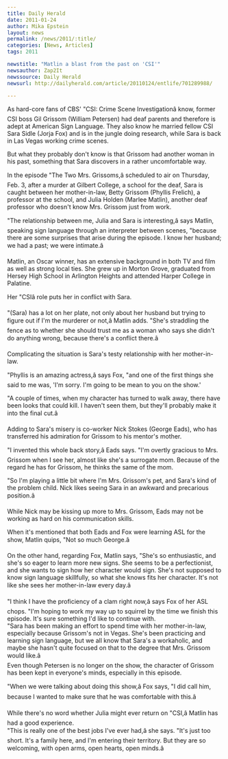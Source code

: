 ```yaml
---
title: Daily Herald
date: 2011-01-24
author: Mika Epstein
layout: news
permalink: /news/2011/:title/
categories: [News, Articles]
tags: 2011

newstitle: "Matlin a blast from the past on 'CSI'"
newsauthor: Zap2It  
newssource: Daily Herald  
newsurl: http://dailyherald.com/article/20110124/entlife/701289988/  

---
```


As hard-core fans of CBS' "CSI: Crime Scene Investigationâ know, former CSI boss Gil Grissom (William Petersen) had deaf parents and therefore is adept at American Sign Language. They also know he married fellow CSI Sara Sidle (Jorja Fox) and is in the jungle doing research, while Sara is back in Las Vegas working crime scenes.

But what they probably don't know is that Grissom had another woman in his past, something that Sara discovers in a rather uncomfortable way.

In the episode "The Two Mrs. Grissoms,â scheduled to air on Thursday, Feb. 3, after a murder at Gilbert College, a school for the deaf, Sara is caught between her mother-in-law, Betty Grissom (Phyllis Frelich), a professor at the school, and Julia Holden (Marlee Matlin), another deaf professor who doesn't know Mrs. Grissom just from work.

"The relationship between me, Julia and Sara is interesting,â says Matlin, speaking sign language through an interpreter between scenes, "because there are some surprises that arise during the episode. I know her husband; we had a past; we were intimate.â

Matlin, an Oscar winner, has an extensive background in both TV and film as well as strong local ties. She grew up in Morton Grove, graduated from Hersey High School in Arlington Heights and attended Harper College in Palatine.

Her "CSIâ role puts her in conflict with Sara.

"(Sara) has a lot on her plate, not only about her husband but trying to figure out if I'm the murderer or not,â Matlin adds. "She's straddling the fence as to whether she should trust me as a woman who says she didn't do anything wrong, because there's a conflict there.â

Complicating the situation is Sara's testy relationship with her mother-in-law.

"Phyllis is an amazing actress,â says Fox, "and one of the first things she said to me was, 'I'm sorry. I'm going to be mean to you on the show.'

"A couple of times, when my character has turned to walk away, there have been looks that could kill. I haven't seen them, but they'll probably make it into the final cut.â

Adding to Sara's misery is co-worker Nick Stokes (George Eads), who has transferred his admiration for Grissom to his mentor's mother.

"I invented this whole back story,â Eads says. "I'm overtly gracious to Mrs. Grissom when I see her, almost like she's a surrogate mom. Because of the regard he has for Grissom, he thinks the same of the mom.

"So I'm playing a little bit where I'm Mrs. Grissom's pet, and Sara's kind of the problem child. Nick likes seeing Sara in an awkward and precarious position.â

While Nick may be kissing up more to Mrs. Grissom, Eads may not be working as hard on his communication skills.

When it's mentioned that both Eads and Fox were learning ASL for the show, Matlin quips, "Not so much George.â

On the other hand, regarding Fox, Matlin says, "She's so enthusiastic, and she's so eager to learn more new signs. She seems to be a perfectionist, and she wants to sign how her character would sign. She's not supposed to know sign language skillfully, so what she knows fits her character. It's not like she sees her mother-in-law every day.â

"I think I have the proficiency of a clam right now,â says Fox of her ASL chops. "I'm hoping to work my way up to squirrel by the time we finish this episode. It's sure something I'd like to continue with.  
"Sara has been making an effort to spend time with her mother-in-law, especially because Grissom's not in Vegas. She's been practicing and learning sign language, but we all know that Sara's a workaholic, and maybe she hasn't quite focused on that to the degree that Mrs. Grissom would like.â  
Even though Petersen is no longer on the show, the character of Grissom has been kept in everyone's minds, especially in this episode.

"When we were talking about doing this show,â Fox says, "I did call him, because I wanted to make sure that he was comfortable with this.â

While there's no word whether Julia might ever return on "CSI,â Matlin has had a good experience.  
"This is really one of the best jobs I've ever had,â she says. "It's just too short. It's a family here, and I'm entering their territory. But they are so welcoming, with open arms, open hearts, open minds.â  
